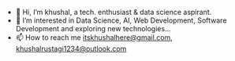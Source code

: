- 👋 Hi, I’m khushal, a tech. enthusiast & data science aspirant.
- 👀 I’m interested in Data Science, AI, Web Development, Software Development and exploring new technologies...
- 📫 How to reach me itskhushalhere@gmail.com, khushalrustagi1234@outlook.com

<!---
ItsKhushalHere/ItsKhushalHere is a ✨ special ✨ repository because its `README.md` (this file) appears on your GitHub profile.
You can click the Preview link to take a look at your changes.
--->
